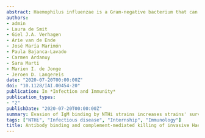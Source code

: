 ```yaml
---
abstract: Haemophilus influenzae is a Gram-negative bacterium that can be classified into typeable (types a through f) and non-typeable (NTHi) groups. This opportunistic pathogen asymptomatically colonizes the mucosal epithelium of the upper respiratory tract, from where it spreads to other neighboring regions, potentially leading to disease. Infection with NTHi can cause otitis media, sinusitis, conjunctivitis, exacerbations of chronic obstructive pulmonary disease and pneumonia, but is increasingly causing invasive disease including bacteremia and meningitis. Invasive NTHi strains are more resistant to complement-mediated killing. However, the mechanisms of complement resistance have never been studied in large numbers of invasive NTHi strains. In this study, we determined the relationship between binding of IgG or IgM and the bacterial survival in normal human serum for 267 invasive H. influenzae strains from Spain, Portugal, and the Netherlands, of which the majority were NTHi. NTHi bacteria opsonized with high levels of IgM had the lowest survival in human serum. IgM binding to the bacterial surface, but not IgG binding, was shown to be associated with complement-mediated killing of NTHi strains. We conclude that evasion of IgM binding by NTHi strains increases survival in blood, thereby potentially contributing to their ability to cause severe invasive diseases. 
authors:
- admin
- Laura de Smit
- Giel J.A. Verhagen
- Arie van de Ende
- José María Marimón
- Paula Bajanca-Lavado
- Carmen Ardanuy
- Sara Marti
- Marien I. de Jonge
- Jeroen D. Langereis
date: "2020-07-20T00:00:00Z"
doi: "10.1128/IAI.00454-20"
publication: In *Infection and Immunity*
publication_types:
- "2"
publishDate: "2020-07-20T00:00:00Z"
summary: Evasion of IgM binding by NTHi strains increases strains' survival in blood.
tags: ["NTHi", "Infectious disease", "Internship", "Immunology"]
title: Antibody binding and complement-mediated killing of invasive Haemophilus influenzae isolates from Spain, Portugal, and the Netherlands
---
```

